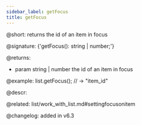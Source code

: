 ```yaml
---
sidebar_label: getFocus
title: getFocus
---          
```


@short: returns the id of an item in focus

@signature: {'getFocus(): string | number;'}

@returns:
- param	string | number      the id of an item in focus

@example:
list.getFocus(); // -> "item_id"



@descr:


@related: list/work_with_list.md#settingfocusonitem


@changelog:
added in v6.3


